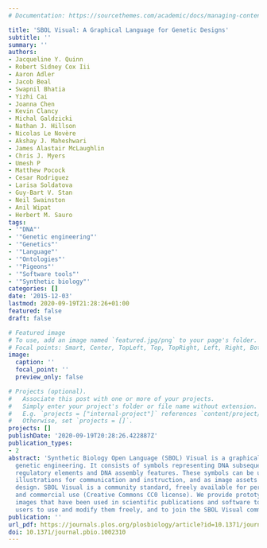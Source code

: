 ```yaml
---
# Documentation: https://sourcethemes.com/academic/docs/managing-content/

title: 'SBOL Visual: A Graphical Language for Genetic Designs'
subtitle: ''
summary: ''
authors:
- Jacqueline Y. Quinn
- Robert Sidney Cox Iii
- Aaron Adler
- Jacob Beal
- Swapnil Bhatia
- Yizhi Cai
- Joanna Chen
- Kevin Clancy
- Michal Galdzicki
- Nathan J. Hillson
- Nicolas Le Novère
- Akshay J. Maheshwari
- James Alastair McLaughlin
- Chris J. Myers
- Umesh P
- Matthew Pocock
- Cesar Rodriguez
- Larisa Soldatova
- Guy-Bart V. Stan
- Neil Swainston
- Anil Wipat
- Herbert M. Sauro
tags:
- '"DNA"'
- '"Genetic engineering"'
- '"Genetics"'
- '"Language"'
- '"Ontologies"'
- '"Pigeons"'
- '"Software tools"'
- '"Synthetic biology"'
categories: []
date: '2015-12-03'
lastmod: 2020-09-19T21:28:26+01:00
featured: false
draft: false

# Featured image
# To use, add an image named `featured.jpg/png` to your page's folder.
# Focal points: Smart, Center, TopLeft, Top, TopRight, Left, Right, BottomLeft, Bottom, BottomRight.
image:
  caption: ''
  focal_point: ''
  preview_only: false

# Projects (optional).
#   Associate this post with one or more of your projects.
#   Simply enter your project's folder or file name without extension.
#   E.g. `projects = ["internal-project"]` references `content/project/deep-learning/index.md`.
#   Otherwise, set `projects = []`.
projects: []
publishDate: '2020-09-19T20:28:26.422887Z'
publication_types:
- 2
abstract: 'Synthetic Biology Open Language (SBOL) Visual is a graphical standard for
  genetic engineering. It consists of symbols representing DNA subsequences, including
  regulatory elements and DNA assembly features. These symbols can be used to draw
  illustrations for communication and instruction, and as image assets for computer-aided
  design. SBOL Visual is a community standard, freely available for personal, academic,
  and commercial use (Creative Commons CC0 license). We provide prototypical symbol
  images that have been used in scientific publications and software tools. We encourage
  users to use and modify them freely, and to join the SBOL Visual community: http://www.sbolstandard.org/visual.'
publication: ''
url_pdf: https://journals.plos.org/plosbiology/article?id=10.1371/journal.pbio.1002310
doi: 10.1371/journal.pbio.1002310
---
```

